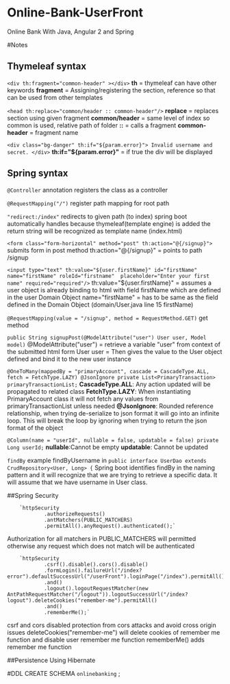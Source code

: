 # Online-Bank-UserFront
Online Bank With Java, Angular 2 and Spring

#Notes
## Thymeleaf syntax
`<div th:fragment="common-header" ></div>`
**th** = thymeleaf
can have other keywords
**fragment** = Assigning/registering the section, reference so that can be used from other templates 

`<head th:replace="common/header :: common-header"/>`
**replace** = replaces section using given fragment 
**common/header** = same level of index so common is used, relative path of folder
**::** = calls a fragment
**common-header** = fragment name

`<div class="bg-danger" th:if="${param.error}">
                Invalid username and secret.
     </div>`
**th:if="${param.error}"** = if true the div will be displayed





## Spring syntax
`@Controller` annotation
registers the class as a controller

`@RequestMapping("/")`
register path mapping for root path

`"redirect:/index"`
redirects to given path (to index) spring boot automatically handles because thymeleaf(template engine) is added
the return string will be recognized as template name (index.html)

`<form class="form-horizontal" method="post" th:action="@{/signup}">`
submits form in post method
th:action="@{/signup}" = points to path /signup

`<input type="text" th:value="${user.firstName}" id="firstName" name="firstName" roleId="firstname"  placeholder="Enter your first name" required="required"/>`
th:value="${user.firstName}" = assumes a user object is already binding to html with field firstName which are defined in the user Domain Object
name="firstName" = has to be same as the field defined in the Domain Object (domain/User.java line 15 firstName)

`@RequestMapping(value = "/signup", method = RequestMethod.GET)`
get method

`public String signupPost(@ModelAttribute("user") User user, Model model)`
@ModelAttribute("user") = retrieve a variable "user" from context of the submitted html form
User user = Then gives the value to the User object defined and bind it to the new user instance


`@OneToMany(mappedBy = "primaryAccount", cascade = CascadeType.ALL, fetch = FetchType.LAZY)
@JsonIgnore
private List<PrimaryTransaction> primaryTransactionList;`
**CascadeType.ALL**: Any action updated will be propagated to related class
**FetchType.LAZY**: When instantiating PrimaryAccount class it will not fetch any values from primaryTransactionList unless needed
**@JsonIgnore**: Rounded reference relationship, when trying de-serialize to json format it will go into an infinite loop.
This will break the loop by ignoring when trying to return the json format of the object
 
`@Column(name = "userId", nullable = false, updatable = false)
     private Long userId;`
**nullable**:Cannot be empty
**updatable**: Cannot be updated

`findBy` example findByUsername in `public interface UserDao extends CrudRepository<User, Long> {`
Spring boot identifies findBy in the naming pattern and it will recognize that we are trying to retrieve a specific data.
It will assume that we have username in User class.

##Spring Security

        `httpSecurity
                .authorizeRequests()
                .antMatchers(PUBLIC_MATCHERS)
                .permitAll().anyRequest().authenticated();`
Authorization for all matchers in PUBLIC_MATCHERS will permitted otherwise any request which does not match will be authenticated

        `httpSecurity
                .csrf().disable().cors().disable()
                .formLogin().failureUrl("/index?error").defaultSuccessUrl("/userFront").loginPage("/index").permitAll()
                .and()
                .logout().logoutRequestMatcher(new AntPathRequestMatcher("/logout")).logoutSuccessUrl("/index?logout").deleteCookies("remember-me").permitAll()
                .and()
                .rememberMe();`
csrf and cors disabled protection from cors attacks  and avoid cross origin issues
deleteCookies("remember-me") will delete cookies of remember me function and disable user remember me function 
rememberMe() adds remember me function         

 ##Persistence
Using Hibernate


#DDL
CREATE SCHEMA `onlinebanking` ;